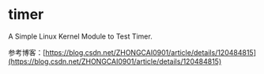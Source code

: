 # timer

A Simple Linux Kernel Module to Test Timer.

参考博客：[https://blog.csdn.net/ZHONGCAI0901/article/details/120484815](https://blog.csdn.net/ZHONGCAI0901/article/details/120484815)

